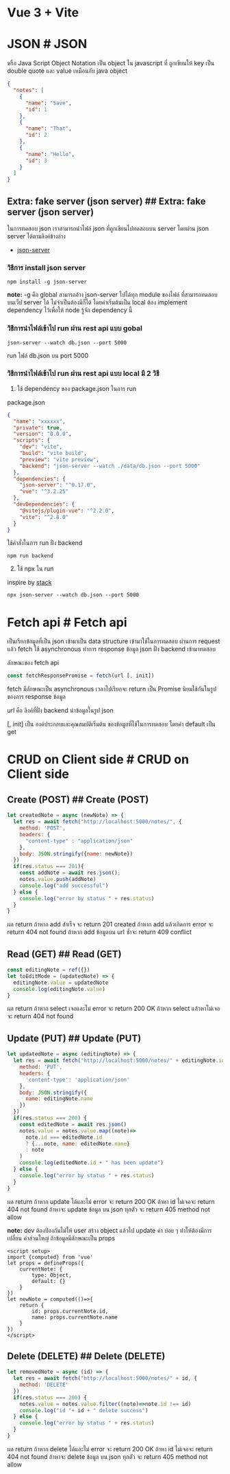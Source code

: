 # Vue 3 + Vite


# JSON	# JSON
หรือ Java Script Object Notation เป็น object ใน javascript ที่ ถูกเขียนให้ key เป็น double quote และ value เหมือนกับ java object


```json
{
  "notes": [
    {
      "name": "Save",
      "id": 1
    },
    {
      "name": "That",
      "id": 2
    },
    {
      "name": "Hello",
      "id": 3
    }
  ]
}
```


## Extra: fake server (json server)	## Extra: fake server (json server)


ในการทดสอบ json เราสามารถนำไฟล์ json ที่ถูกเขียนไปทดสอบบน server โดยผ่าน json server ได้ตามลิงค์ข้างล่าง

- [json-server](https://github.com/typicode/json-server)

### วิธีการ install json server

```
npm install -g json-server
```

**note:** -g คือ global สามารถอ้าง json-server ไปได้ทุก module ของไฟล์ ที่สามารถทดสอบบนเว็ป server ได้ ไม่จำเป็นต้องมีก็ได้ โดยค่าเริ่มต้นเป็น local ต้อง implement dependency ไว้เพื่อให้ node รู้จัก dependency นี้

### วิธีการนำไฟล์เข้าไป run ผ่าน rest api แบบ gobal

```
json-server --watch db.json --port 5000
```
run ไฟล์ db.json บน port 5000

### วิธีการนำไฟล์เข้าไป run ผ่าน rest api แบบ local มี 2 วิธี

1. ใช้ dependency ของ package.json ในการ run

package.json
```json
{
  "name": "xxxxxx",
  "private": true,
  "version": "0.0.0",
  "scripts": {
    "dev": "vite",
    "build": "vite build",
    "preview": "vite preview",
    "backend": "json-server --watch ./data/db.json --port 5000"
  },
  "dependencies": {
    "json-server": "^0.17.0",
    "vue": "^3.2.25"
  },
  "devDependencies": {
    "@vitejs/plugin-vue": "^2.2.0",
    "vite": "^2.8.0"
  }
}
```

ใช้คำสั่งในการ run ฝั่ง backend
```
npm run backend
```

2. ใช้ npx ใน run

inspire by [stack](https://stackoverflow.com/questions/55547572/json-server-is-not-recognized-as-an-internal-or-external-command)

```
npx json-server --watch db.json --port 5000
```


# Fetch api	# Fetch api
เป็นเรียกข้อมูลที่เป็น json เข้ามาเป็น data structure เข้ามาใช้ในการทดสอบ ผ่านการ request แล้ว fetch ใช้ asynchronous ทำการ response ข้อมูล json ฝั่ง backend เข้ามาทดสอบ

ลักษณะของ fetch api
```js
const fetchResponsePromise = fetch(url [, init])
```

fetch มีลักษณะเป็น asynchronous เวลาไปเรียกจะ return เป็น Promise นิยมใช้กันในรูปของการ response ข้อมูล 


url คือ ลิงค์ที่ฝั่ง backend นำข้อมูลในรูป json

[, init] เป็น องค์ประกอบและคุณสมบัติเริ่มต้น ของข้อมูลที่ใช้ในการทดสอบ โดยค่า default เป็น get


# CRUD on Client side	# CRUD on Client side


## Create (POST)	## Create (POST)
```js
let createdNote = async (newNote) => {
  let res = await fetch("http://localhost:5000/notes/", {
    method: 'POST',
    headers: {
      "content-type" : "application/json"
    },
    body: JSON.stringify({name: newNote})
  })
  if(res.status === 201){
    const addNote = await res.json();
    notes.value.push(addNote)
    console.log("add successful")
  } else {
    console.log("error by status " + res.status)
  }
}
```



ผล return ถ้าหาก add สำเร็จ จะ return 201 created ถ้าหาก add แล้วเกิดการ error จะ return 404 not found ถ้าหาก add ข้อมูลบน url ซ้ำจะ return 409 conflict
## Read (GET)	## Read (GET)
```js
const editingNote = ref({})
let toEditMode = (updatedNote) => {
  editingNote.value = updatedNote
  console.log(editingNote.value)
}
```


ผล return ถ้าหาก select เจอและไม่ error จะ return 200 OK ถ้าหาก select แล้วหาไม่เจอจะ return 404 not found


## Update (PUT)	## Update (PUT)
```js
let updatedNote = async (editingNote) => {
  let res = await fetch("http://localhost:5000/notes/" + editingNote.id ,{
    method: 'PUT',
    headers: {
      'content-type': 'application/json'
    },
    body: JSON.stringify({
      name: editingNote.name
    })
  })
  if(res.status === 200) {
    const editedNote = await res.json()
    notes.value = notes.value.map((note)=>
      note.id === editedNote.id
      ? {...note, name: editedNote.name}
      : note
    )
    console.log(editedNote.id + " has been update")
  } else {
    console.log("error by status " + res.status)
  }
}
```

ผล return ถ้าหาก update ได้และไม่ error จะ return 200 OK ถ้าหา id ไม่เจอจะ
return 404 not found ถ้าหาจะ update ข้อมูล บน json ทุกตัว จะ return 405 method not allow

**note:** dev ต้องป้องกันไม่ให้ user สร้าง object แล้วไป update ค่า บ่อย ๆ ทำให้ต้องมีการเปลี่ยน ค่าส่วนใหญ่ ถ้าข้อมูลมีลักษณะเป็น props

```vue
<script setup>
import {computed} from 'vue'
let props = defineProps({
    currentNote: {
        type: Object,
        default: {}
    }
})
let newNote = computed(()=>{
    return {
        id: props.currentNote.id,
        name: props.currentNote.name
    }
})
</script>
```


## Delete (DELETE)	## Delete (DELETE)
```js
let removedNote = async (id) => {
  let res = await fetch("http://localhost:5000/notes/" + id, {
    method: 'DELETE'
  })
  if(res.status === 200) {
    notes.value = notes.value.filter((note)=>note.id !== id)
    console.log("id "+ id + " delete success")
  } else {
    console.log("error by status " + res.status)
  }
}
```


ผล return ถ้าหาก delete ได้และไม่ error จะ return 200 OK ถ้าหา id ไม่เจอจะ
return 404 not found ถ้าหาจะ delete ข้อมูล บน json ทุกตัว จะ return 405 method not allow